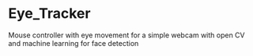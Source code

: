 # Eye_Tracker
Mouse controller with eye movement for a simple webcam with open CV and machine learning for face detection
